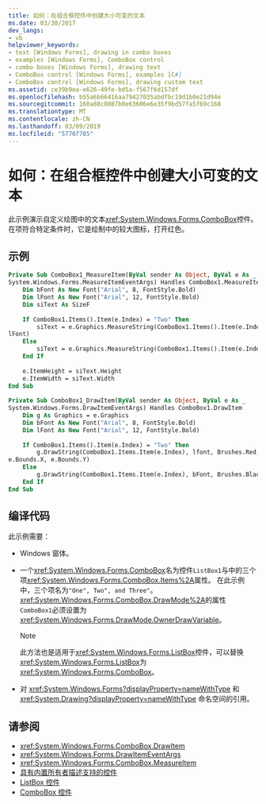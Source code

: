 ```yaml
---
title: 如何：在组合框控件中创建大小可变的文本
ms.date: 03/30/2017
dev_langs:
- vb
helpviewer_keywords:
- text [Windows Forms], drawing in combo boxes
- examples [Windows Forms], ComboBox control
- combo boxes [Windows Forms], drawing text
- ComboBox control [Windows Forms], examples [C#]
- ComboBox control [Windows Forms], drawing custom text
ms.assetid: ce39b9ea-e626-49fe-bd5a-f567f6d157df
ms.openlocfilehash: b55a6b66416aa79427035abdfbc19d1b0e21d94e
ms.sourcegitcommit: 160a88c8087b0e63606e6e35f9bd57fa5f69c168
ms.translationtype: MT
ms.contentlocale: zh-CN
ms.lasthandoff: 03/09/2019
ms.locfileid: "57707785"
---
```

# <a name="how-to-create-variable-sized-text-in-a-combobox-control"></a>如何：在组合框控件中创建大小可变的文本
此示例演示自定义绘图中的文本<xref:System.Windows.Forms.ComboBox>控件。 在项符合特定条件时，它是绘制中的较大图标，打开红色。  
  
## <a name="example"></a>示例  
  
```vb  
Private Sub ComboBox1_MeasureItem(ByVal sender As Object, ByVal e As _  
System.Windows.Forms.MeasureItemEventArgs) Handles ComboBox1.MeasureItem  
    Dim bFont As New Font("Arial", 8, FontStyle.Bold)  
    Dim lFont As New Font("Arial", 12, FontStyle.Bold)  
    Dim siText As SizeF  
  
    If ComboBox1.Items().Item(e.Index) = "Two" Then  
        siText = e.Graphics.MeasureString(ComboBox1.Items().Item(e.Index), _  
lFont)  
    Else  
        siText = e.Graphics.MeasureString(ComboBox1.Items().Item(e.Index), bFont)  
    End If  
  
    e.ItemHeight = siText.Height  
    e.ItemWidth = siText.Width  
End Sub  
  
Private Sub ComboBox1_DrawItem(ByVal sender As Object, ByVal e As _  
System.Windows.Forms.DrawItemEventArgs) Handles ComboBox1.DrawItem  
    Dim g As Graphics = e.Graphics  
    Dim bFont As New Font("Arial", 8, FontStyle.Bold)  
    Dim lFont As New Font("Arial", 12, FontStyle.Bold)  
  
    If ComboBox1.Items().Item(e.Index) = "Two" Then  
        g.DrawString(ComboBox1.Items.Item(e.Index), lfont, Brushes.Red, _  
e.Bounds.X, e.Bounds.Y)  
    Else  
        g.DrawString(ComboBox1.Items.Item(e.Index), bFont, Brushes.Black, e.Bounds.X, e.Bounds.Y)  
    End If  
End Sub  
```  
  
## <a name="compiling-the-code"></a>编译代码  
 此示例需要：  
  
-   Windows 窗体。  
  
-   一个<xref:System.Windows.Forms.ComboBox>名为控件`ListBox1`与中的三个项<xref:System.Windows.Forms.ComboBox.Items%2A>属性。 在此示例中，三个项名为`"One", Two", and Three"`。 <xref:System.Windows.Forms.ComboBox.DrawMode%2A>的属性`ComboBox1`必须设置为<xref:System.Windows.Forms.DrawMode.OwnerDrawVariable>。  
  
    > [!NOTE]
    >  此方法也是适用于<xref:System.Windows.Forms.ListBox>控件，可以替换<xref:System.Windows.Forms.ListBox>为<xref:System.Windows.Forms.ComboBox>。  
  
-   对 <xref:System.Windows.Forms?displayProperty=nameWithType> 和 <xref:System.Drawing?displayProperty=nameWithType> 命名空间的引用。  
  
## <a name="see-also"></a>请参阅
- <xref:System.Windows.Forms.ComboBox.DrawItem>
- <xref:System.Windows.Forms.DrawItemEventArgs>
- <xref:System.Windows.Forms.ComboBox.MeasureItem>
- [具有内置所有者描述支持的控件](controls-with-built-in-owner-drawing-support.md)
- [ListBox 控件](listbox-control-windows-forms.md)
- [ComboBox 控件](combobox-control-windows-forms.md)
